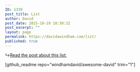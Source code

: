 ```yaml
---
ID: 1339
post_title: List
author: David
post_date: 2015-10-29 18:30:32
post_excerpt: ""
layout: page
permalink: https://davidawindham.com/list/
published: true
---
```

&#x21aa;<a href="listing-lists/">Read the post about this list:</a>

[github_readme repo="windhamdavid/awesome-david" trim="1"]

<div class="github-widget" data-repo="windhamdavid/awesome-david"></div>